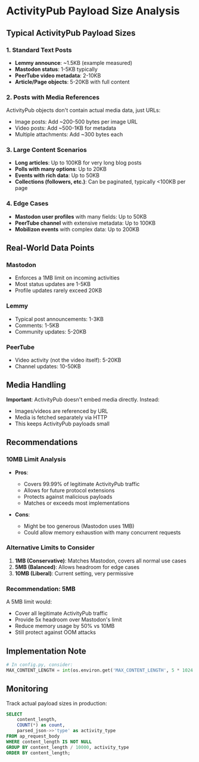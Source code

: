 # ActivityPub Payload Size Analysis

## Typical ActivityPub Payload Sizes

### 1. Standard Text Posts
- **Lemmy announce**: ~1.5KB (example measured)
- **Mastodon status**: 1-5KB typically
- **PeerTube video metadata**: 2-10KB
- **Article/Page objects**: 5-20KB with full content

### 2. Posts with Media References
ActivityPub objects don't contain actual media data, just URLs:
- Image posts: Add ~200-500 bytes per image URL
- Video posts: Add ~500-1KB for metadata
- Multiple attachments: Add ~300 bytes each

### 3. Large Content Scenarios
- **Long articles**: Up to 100KB for very long blog posts
- **Polls with many options**: Up to 20KB
- **Events with rich data**: Up to 50KB
- **Collections (followers, etc.)**: Can be paginated, typically <100KB per page

### 4. Edge Cases
- **Mastodon user profiles** with many fields: Up to 50KB
- **PeerTube channel** with extensive metadata: Up to 100KB
- **Mobilizon events** with complex data: Up to 200KB

## Real-World Data Points

### Mastodon
- Enforces a 1MB limit on incoming activities
- Most status updates are 1-5KB
- Profile updates rarely exceed 20KB

### Lemmy
- Typical post announcements: 1-3KB
- Comments: 1-5KB
- Community updates: 5-20KB

### PeerTube
- Video activity (not the video itself): 5-20KB
- Channel updates: 10-50KB

## Media Handling
**Important**: ActivityPub doesn't embed media directly. Instead:
- Images/videos are referenced by URL
- Media is fetched separately via HTTP
- This keeps ActivityPub payloads small

## Recommendations

### 10MB Limit Analysis
- **Pros**:
  - Covers 99.99% of legitimate ActivityPub traffic
  - Allows for future protocol extensions
  - Protects against malicious payloads
  - Matches or exceeds most implementations

- **Cons**:
  - Might be too generous (Mastodon uses 1MB)
  - Could allow memory exhaustion with many concurrent requests

### Alternative Limits to Consider
1. **1MB (Conservative)**: Matches Mastodon, covers all normal use cases
2. **5MB (Balanced)**: Allows headroom for edge cases
3. **10MB (Liberal)**: Current setting, very permissive

### Recommendation: 5MB
A 5MB limit would:
- Cover all legitimate ActivityPub traffic
- Provide 5x headroom over Mastodon's limit
- Reduce memory usage by 50% vs 10MB
- Still protect against OOM attacks

## Implementation Note
```python
# In config.py, consider:
MAX_CONTENT_LENGTH = int(os.environ.get('MAX_CONTENT_LENGTH', 5 * 1024 * 1024))  # 5MB default
```

## Monitoring
Track actual payload sizes in production:
```sql
SELECT 
    content_length,
    COUNT(*) as count,
    parsed_json->>'type' as activity_type
FROM ap_request_body
WHERE content_length IS NOT NULL
GROUP BY content_length / 10000, activity_type
ORDER BY content_length;
```